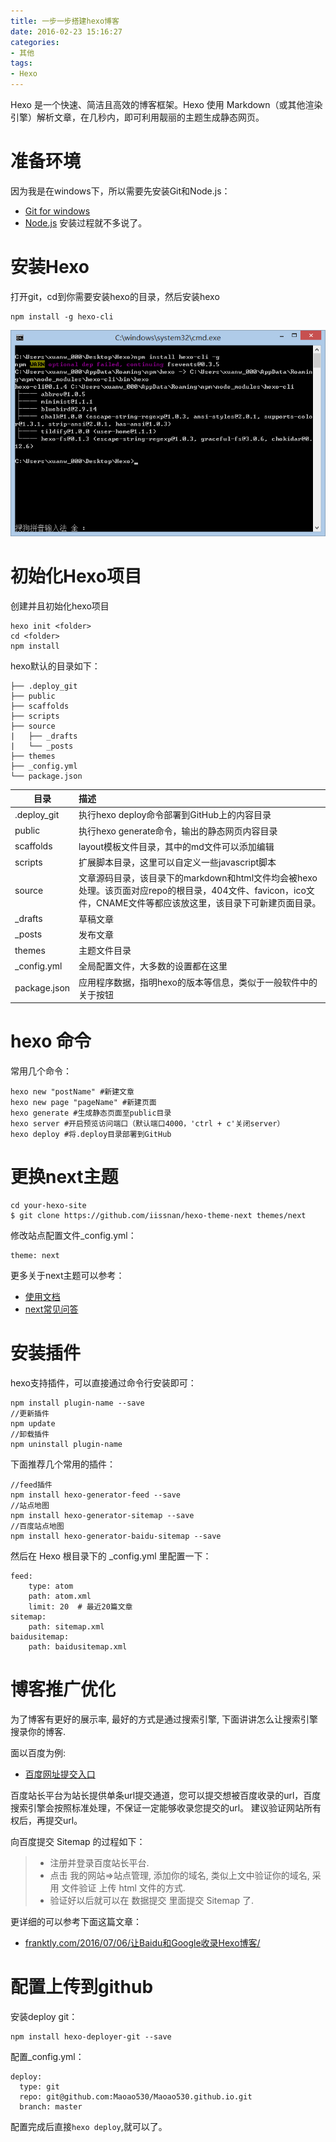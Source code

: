 ```yaml
---
title: 一步一步搭建hexo博客
date: 2016-02-23 15:16:27
categories:
- 其他
tags:
- Hexo
---
```


Hexo 是一个快速、简洁且高效的博客框架。Hexo 使用 Markdown（或其他渲染引擎）解析文章，在几秒内，即可利用靓丽的主题生成静态网页。
<!-- more -->

# 准备环境
因为我是在windows下，所以需要先安装Git和Node.js：
- [Git for windows](https://github.com/git-for-windows/git/releases/download/v2.10.1.windows.1/Git-2.10.1-64-bit.exe)
- [Node.js](https://nodejs.org/dist/v4.6.1/node-v4.6.1-x64.msi)
安装过程就不多说了。

# 安装Hexo
打开git，cd到你需要安装hexo的目录，然后安装hexo

```
npm install -g hexo-cli
```

![安装hexo](/img/archives/npm-install-hexo-cli.png)

# 初始化Hexo项目
创建并且初始化hexo项目
```
hexo init <folder>
cd <folder>
npm install 
```
hexo默认的目录如下：
```
├── .deploy_git
├── public
├── scaffolds
├── scripts
├── source
|   ├── _drafts
|   └── _posts
├── themes
├── _config.yml
└── package.json
```
| 目录        | 描述           |
| ----------- | :------------  |
|.deploy_git  | 执行hexo deploy命令部署到GitHub上的内容目录|
|public	      | 执行hexo generate命令，输出的静态网页内容目录|
|scaffolds	  | layout模板文件目录，其中的md文件可以添加编辑|
|scripts	  | 扩展脚本目录，这里可以自定义一些javascript脚本|
|source	      | 文章源码目录，该目录下的markdown和html文件均会被hexo处理。该页面对应repo的根目录，404文件、favicon，ico文件，CNAME文件等都应该放这里，该目录下可新建页面目录。|
|_drafts	  | 草稿文章|
|_posts	      | 发布文章|
|themes	      | 主题文件目录|
|_config.yml  |	全局配置文件，大多数的设置都在这里|
|package.json |	应用程序数据，指明hexo的版本等信息，类似于一般软件中的关于按钮|


# hexo 命令
常用几个命令：
```
hexo new "postName" #新建文章
hexo new page "pageName" #新建页面
hexo generate #生成静态页面至public目录
hexo server #开启预览访问端口（默认端口4000，'ctrl + c'关闭server）
hexo deploy #将.deploy目录部署到GitHub
```

# 更换next主题
```
cd your-hexo-site
$ git clone https://github.com/iissnan/hexo-theme-next themes/next
```
修改站点配置文件_config.yml：
```
theme: next
```
更多关于next主题可以参考：
- [使用文档](http://theme-next.iissnan.com/getting-started.html)
- [next常见问答](https://github.com/iissnan/hexo-theme-next/wiki)

# 安装插件
hexo支持插件，可以直接通过命令行安装即可：
```
npm install plugin-name --save
//更新插件
npm update
//卸载插件
npm uninstall plugin-name
```

下面推荐几个常用的插件：
```
//feed插件
npm install hexo-generator-feed --save
//站点地图
npm install hexo-generator-sitemap --save
//百度站点地图
npm install hexo-generator-baidu-sitemap --save
```

然后在 Hexo 根目录下的 _config.yml 里配置一下：
```
feed:
    type: atom      
    path: atom.xml
    limit: 20  # 最近20篇文章  
sitemap:
    path: sitemap.xml
baidusitemap:
    path: baidusitemap.xml
```

# 博客推广优化

为了博客有更好的展示率, 最好的方式是通过搜索引擎, 下面讲讲怎么让搜索引擎搜录你的博客.

面以百度为例:

- [百度网址提交入口]()

百度站长平台为站长提供单条url提交通道，您可以提交想被百度收录的url，百度搜索引擎会按照标准处理，不保证一定能够收录您提交的url。
建议验证网站所有权后，再提交url。

向百度提交 Sitemap 的过程如下：

> - 注册并登录百度站长平台.
> - 点击 我的网站=>站点管理, 添加你的域名, 类似上文中验证你的域名, 采用 文件验证 上传 html 文件的方式.
> - 验证好以后就可以在 数据提交 里面提交 Sitemap 了.

更详细的可以参考下面这篇文章：

- [franktly.com/2016/07/06/让Baidu和Google收录Hexo博客/](www.franktly.com/2016/07/06/让Baidu和Google收录Hexo博客/)

# 配置上传到github

安装deploy git：
```
npm install hexo-deployer-git --save
```
配置_config.yml：
```
deploy:
  type: git
  repo: git@github.com:Maoao530/Maoao530.github.io.git
  branch: master
```
配置完成后直接`hexo deploy`,就可以了。